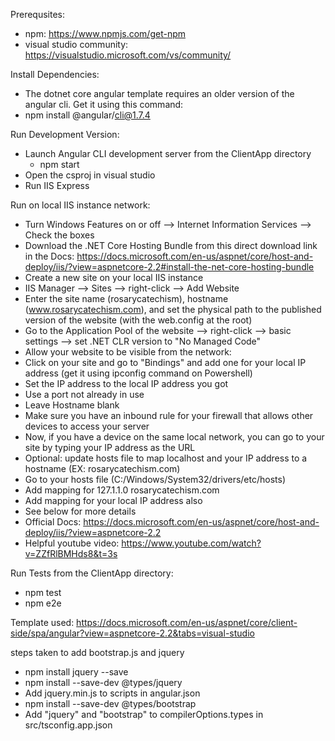 Prerequsites:
 - npm: https://www.npmjs.com/get-npm
 - visual studio community: https://visualstudio.microsoft.com/vs/community/
 
Install Dependencies:
 - The dotnet core angular template requires an older version of the angular cli. Get it using this command:
  - npm install @angular/cli@1.7.4

Run Development Version:
 - Launch Angular CLI development server from the ClientApp directory
    - npm start
 - Open the csproj in visual studio
 - Run IIS Express
 
Run on local IIS instance network:
 - Turn Windows Features on or off --> Internet Information Services --> Check the boxes
 - Download the .NET Core Hosting Bundle from this direct download link in the Docs: https://docs.microsoft.com/en-us/aspnet/core/host-and-deploy/iis/?view=aspnetcore-2.2#install-the-net-core-hosting-bundle
 - Create a new site on your local IIS instance
  - IIS Manager --> Sites --> right-click --> Add Website
   - Enter the site name (rosarycatechism), hostname (www.rosarycatechism.com), and set the physical path to the published version of the website (with the web.config at the root)
 - Go to the Application Pool of the website --> right-click --> basic settings --> set .NET CLR version to "No Managed Code"
 - Allow your website to be visible from the network:
  - Click on your site and go to "Bindings" and add one for your local IP address (get it using ipconfig command on Powershell)
   - Set the IP address to the local IP address you got
   - Use a port not already in use
   - Leave Hostname blank
 - Make sure you have an inbound rule for your firewall that allows other devices to access your server
 - Now, if you have a device on the same local network, you can go to your site by typing your IP address as the URL
 - Optional: update hosts file to map localhost and your IP address to a hostname (EX: rosarycatechism.com)
  - Go to your hosts file (C:/Windows/System32/drivers/etc/hosts)
  - Add mapping for 127.1.1.0 rosarycatechism.com
  - Add mapping for your local IP address also
 - See below for more details
  - Official Docs: https://docs.microsoft.com/en-us/aspnet/core/host-and-deploy/iis/?view=aspnetcore-2.2
  - Helpful youtube video: https://www.youtube.com/watch?v=ZZfRlBMHds8&t=3s

Run Tests from the ClientApp directory:
 - npm test
 - npm e2e

Template used: https://docs.microsoft.com/en-us/aspnet/core/client-side/spa/angular?view=aspnetcore-2.2&tabs=visual-studio

 steps taken to add bootstrap.js and jquery
  - npm install jquery --save
  - npm install --save-dev @types/jquery
  - Add jquery.min.js to scripts in angular.json
  - npm install --save-dev @types/bootstrap
  - Add "jquery" and "bootstrap" to compilerOptions.types in src/tsconfig.app.json
